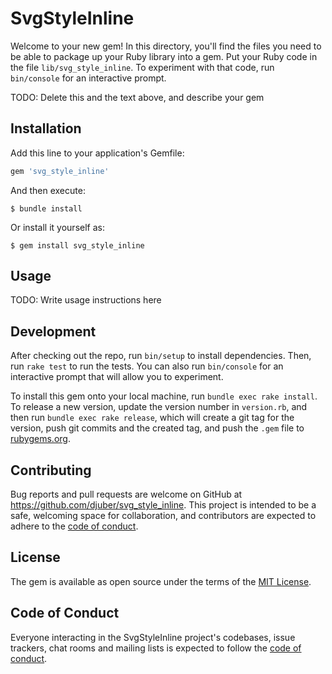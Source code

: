 # SvgStyleInline

Welcome to your new gem! In this directory, you'll find the files you need to be able to package up your Ruby library into a gem. Put your Ruby code in the file `lib/svg_style_inline`. To experiment with that code, run `bin/console` for an interactive prompt.

TODO: Delete this and the text above, and describe your gem

## Installation

Add this line to your application's Gemfile:

```ruby
gem 'svg_style_inline'
```

And then execute:

    $ bundle install

Or install it yourself as:

    $ gem install svg_style_inline

## Usage

TODO: Write usage instructions here

## Development

After checking out the repo, run `bin/setup` to install dependencies. Then, run `rake test` to run the tests. You can also run `bin/console` for an interactive prompt that will allow you to experiment.

To install this gem onto your local machine, run `bundle exec rake install`. To release a new version, update the version number in `version.rb`, and then run `bundle exec rake release`, which will create a git tag for the version, push git commits and the created tag, and push the `.gem` file to [rubygems.org](https://rubygems.org).

## Contributing

Bug reports and pull requests are welcome on GitHub at https://github.com/djuber/svg_style_inline. This project is intended to be a safe, welcoming space for collaboration, and contributors are expected to adhere to the [code of conduct](https://github.com/djuber/svg_style_inline/blob/master/CODE_OF_CONDUCT.md).

## License

The gem is available as open source under the terms of the [MIT License](https://opensource.org/licenses/MIT).

## Code of Conduct

Everyone interacting in the SvgStyleInline project's codebases, issue trackers, chat rooms and mailing lists is expected to follow the [code of conduct](https://github.com/djuber/svg_style_inline/blob/master/CODE_OF_CONDUCT.md).
